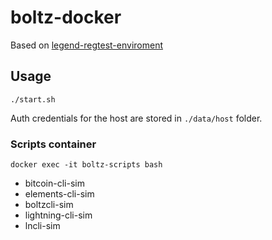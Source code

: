 # boltz-docker

Based on [legend-regtest-enviroment](https://github.com/BoltzExchange/legend-regtest-enviroment)

## Usage
```
./start.sh
```

Auth credentials for the host are stored in `./data/host` folder.

### Scripts container

```
docker exec -it boltz-scripts bash
```

- bitcoin-cli-sim
- elements-cli-sim
- boltzcli-sim
- lightning-cli-sim
- lncli-sim
